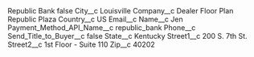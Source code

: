 <?xml version="1.0" encoding="UTF-8"?>
<CustomMetadata xmlns="http://soap.sforce.com/2006/04/metadata" xmlns:xsi="http://www.w3.org/2001/XMLSchema-instance" xmlns:xsd="http://www.w3.org/2001/XMLSchema">
    <label>Republic Bank</label>
    <protected>false</protected>
    <values>
        <field>City__c</field>
        <value xsi:type="xsd:string">Louisville</value>
    </values>
    <values>
        <field>Company__c</field>
        <value xsi:type="xsd:string">Dealer Floor Plan Republic Plaza</value>
    </values>
    <values>
        <field>Country__c</field>
        <value xsi:type="xsd:string">US</value>
    </values>
    <values>
        <field>Email__c</field>
        <value xsi:nil="true"/>
    </values>
    <values>
        <field>Name__c</field>
        <value xsi:type="xsd:string">Jen</value>
    </values>
    <values>
        <field>Payment_Method_API_Name__c</field>
        <value xsi:type="xsd:string">republic_bank</value>
    </values>
    <values>
        <field>Phone__c</field>
        <value xsi:nil="true"/>
    </values>
    <values>
        <field>Send_Title_to_Buyer__c</field>
        <value xsi:type="xsd:boolean">false</value>
    </values>
    <values>
        <field>State__c</field>
        <value xsi:type="xsd:string">Kentucky</value>
    </values>
    <values>
        <field>Street1__c</field>
        <value xsi:type="xsd:string">200 S. 7th St.</value>
    </values>
    <values>
        <field>Street2__c</field>
        <value xsi:type="xsd:string">1st Floor - Suite 110</value>
    </values>
    <values>
        <field>Zip__c</field>
        <value xsi:type="xsd:string">40202</value>
    </values>
</CustomMetadata>
